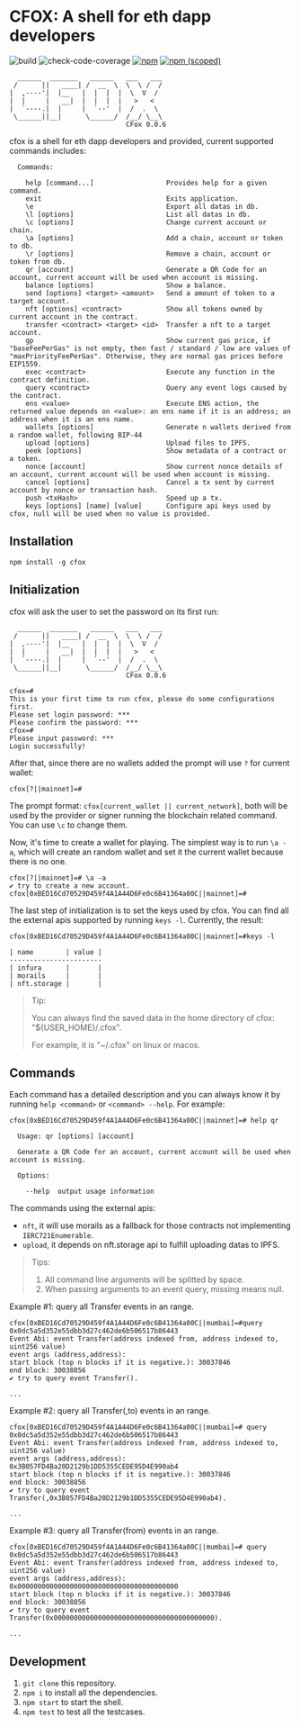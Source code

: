 # CFOX: A shell for eth dapp developers

![build](https://github.com/DTeam-Top/cfox/actions/workflows/ci.yml/badge.svg)
![check-code-coverage](https://img.shields.io/badge/code--coverage-87.92%25-green)
[![npm](https://img.shields.io/npm/dt/cfox)](https://www.npmjs.com/package/cfox)
[![npm (scoped)](https://img.shields.io/npm/v/cfox)](https://www.npmjs.com/package/cfox)

```text
  ______  _______   ______   ___   ___
 /      ||   ____| /  __  \  \  \ /  /
|  ,----'|  |__   |  |  |  |  \  V  /
|  |     |   __|  |  |  |  |   >   <
|  `----.|  |     |  `--'  |  /  .  \
 \______||__|      \______/  /__/ \__\
                             CFox 0.0.6
```

cfox is a shell for eth dapp developers and provided, current supported commands includes:

```text
  Commands:

    help [command...]                  Provides help for a given command.
    exit                               Exits application.
    \e                                 Export all datas in db.
    \l [options]                       List all datas in db.
    \c [options]                       Change current account or chain.
    \a [options]                       Add a chain, account or token to db.
    \r [options]                       Remove a chain, account or token from db.
    qr [account]                       Generate a QR Code for an account, current account will be used when account is missing.
    balance [options]                  Show a balance.
    send [options] <target> <amount>   Send a amount of token to a target account.
    nft [options] <contract>           Show all tokens owned by current account in the contract.
    transfer <contract> <target> <id>  Transfer a nft to a target account.
    gp                                 Show current gas price, if "baseFeePerGas" is not empty, then fast / standard / low are values of "maxPriorityFeePerGas". Otherwise, they are normal gas prices before EIP1559.
    exec <contract>                    Execute any function in the contract definition.
    query <contract>                   Query any event logs caused by the contract.
    ens <value>                        Execute ENS action, the returned value depends on <value>: an ens name if it is an address; an address when it is an ens name.
    wallets [options]                  Generate n wallets derived from a random wallet, following BIP-44
    upload [options]                   Upload files to IPFS.
    peek [options]                     Show metadata of a contract or a token.
    nonce [account]                    Show current nonce details of an account, current account will be used when account is missing.
    cancel [options]                   Cancel a tx sent by current account by nonce or transaction hash.
    push <txHash>                      Speed up a tx.
    keys [options] [name] [value]      Configure api keys used by cfox, null will be used when no value is provided.
```

## Installation

`npm install -g cfox`

## Initialization

cfox will ask the user to set the password on its first run:

```text
  ______  _______   ______   ___   ___
 /      ||   ____| /  __  \  \  \ /  /
|  ,----'|  |__   |  |  |  |  \  V  /
|  |     |   __|  |  |  |  |   >   <
|  `----.|  |     |  `--'  |  /  .  \
 \______||__|      \______/  /__/ \__\
                             CFox 0.0.6

cfox=#
This is your first time to run cfox, please do some configurations first.
Please set login password: ***
Please confirm the password: ***
cfox=#
Please input password: ***
Login successfully!
```

After that, since there are no wallets added the prompt will use `?` for current wallet:

```text
cfox[?||mainnet]=#
```

The prompt format: `cfox[current_wallet || current_network]`, both will be used by the provider or signer running the blockchain related command. You can use `\c` to change them.

Now, it's time to create a wallet for playing. The simplest way is to run `\a -a`, which will create an random wallet and set it the current wallet because there is no one.

```text
cfox[?||mainnet]=# \a -a
✔ try to create a new account.
cfox[0xBED16Cd70529D459f4A1A44D6Fe0c6B41364a00C||mainnet]=#
```

The last step of initialization is to set the keys used by cfox. You can find all the external apis supported by running `keys -l`. Currently, the result:

```text
cfox[0xBED16Cd70529D459f4A1A44D6Fe0c6B41364a00C||mainnet]=#keys -l

| name        | value |
-----------------------
| infura      |       |
| morails     |       |
| nft.storage |       |
```

> Tip:
>
> You can always find the saved data in the home directory of cfox: "${USER_HOME}/.cfox".
>
> For example, it is "~/.cfox" on linux or macos.

## Commands

Each command has a detailed description and you can always know it by running `help <command>` or `<command> --help`. For example:

```text
cfox[0xBED16Cd70529D459f4A1A44D6Fe0c6B41364a00C||mainnet]=# help qr

  Usage: qr [options] [account]

  Generate a QR Code for an account, current account will be used when account is missing.

  Options:

    --help  output usage information
```

The commands using the external apis:

- `nft`, it will use morails as a fallback for those contracts not implementing `IERC721Enumerable`.
- `upload`, it depends on nft.storage api to fulfill uploading datas to IPFS.

> Tips:
>
> 1. All command line arguments will be splitted by space.
> 1. When passing arguments to an event query, missing means null.

Example #1: query all Transfer events in an range.

```text
cfox[0xBED16Cd70529D459f4A1A44D6Fe0c6B41364a00C||mumbai]=#query 0x0dc5a5d352e55dbb3d27c462de6b506517b86443
Event Abi: event Transfer(address indexed from, address indexed to, uint256 value)
event args (address,address):
start block (top n blocks if it is negative.): 30037846
end block: 30038856
✔ try to query event Transfer().

...
```

Example #2: query all Transfer(,to) events in an range.

```text
cfox[0xBED16Cd70529D459f4A1A44D6Fe0c6B41364a00C||mumbai]=# query 0x0dc5a5d352e55dbb3d27c462de6b506517b86443
Event Abi: event Transfer(address indexed from, address indexed to, uint256 value)
event args (address,address):  0x3B057FD4Ba20D2129b1DD5355CEDE95D4E990ab4
start block (top n blocks if it is negative.): 30037846
end block: 30038856
✔ try to query event Transfer(,0x3B057FD4Ba20D2129b1DD5355CEDE95D4E990ab4).

...
```

Example #3: query all Transfer(from) events in an range.

```text
cfox[0xBED16Cd70529D459f4A1A44D6Fe0c6B41364a00C||mumbai]=# query 0x0dc5a5d352e55dbb3d27c462de6b506517b86443
Event Abi: event Transfer(address indexed from, address indexed to, uint256 value)
event args (address,address): 0x0000000000000000000000000000000000000000
start block (top n blocks if it is negative.): 30037846
end block: 30038856
✔ try to query event Transfer(0x0000000000000000000000000000000000000000).

...
```

## Development

1. `git clone` this repository.
1. `npm i` to install all the dependencies.
1. `npm start` to start the shell.
1. `npm test` to test all the testcases.
